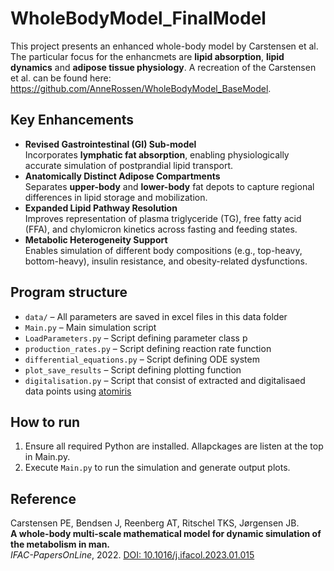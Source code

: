# WholeBodyModel_FinalModel
This project presents an enhanced whole-body model by Carstensen et al.
The particular focus for the enhancmets are **lipid absorption**, **lipid dynamics** and **adipose tissue physiology**. 
A recreation of the Carstensen et al. can be found here: https://github.com/AnneRossen/WholeBodyModel_BaseModel.

## Key Enhancements

- **Revised Gastrointestinal (GI) Sub-model**  
  Incorporates **lymphatic fat absorption**, enabling physiologically accurate simulation of postprandial lipid transport.
- **Anatomically Distinct Adipose Compartments**  
  Separates **upper-body** and **lower-body** fat depots to capture regional differences in lipid storage and mobilization.
- **Expanded Lipid Pathway Resolution**  
  Improves representation of plasma triglyceride (TG), free fatty acid (FFA), and chylomicron kinetics across fasting and feeding states.
- **Metabolic Heterogeneity Support**  
  Enables simulation of different body compositions (e.g., top-heavy, bottom-heavy), insulin resistance, and obesity-related dysfunctions.

## Program structure

- `data/` – All parameters are saved in excel files in this data folder
- `Main.py` – Main simulation script
- `LoadParameters.py` – Script defining parameter class p
- `production_rates.py` – Script defining reaction rate function
- `differential_equations.py` – Script defining ODE system
- `plot_save_results` – Script defining plotting function
- `digitalisation.py` – Script that consist of extracted and digitalisaed data points using [atomiris](https://automeris.io/)

## How to run
1. Ensure all required Python are installed. Allapckages are listen at the top in Main.py.
2. Execute `Main.py` to run the simulation and generate output plots.

## Reference

Carstensen PE, Bendsen J, Reenberg AT, Ritschel TKS, Jørgensen JB.  
**A whole-body multi-scale mathematical model for dynamic simulation of the metabolism in man.**  
*IFAC-PapersOnLine*, 2022. [DOI: 10.1016/j.ifacol.2023.01.015](https://doi.org/10.1016/j.ifacol.2023.01.015)
